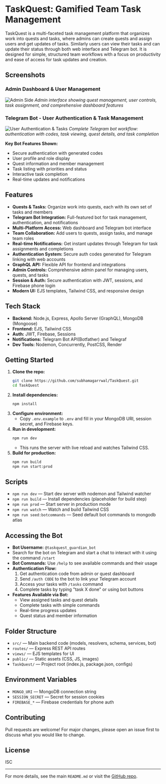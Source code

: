# TaskQuest: Gamified Team Task Management

TaskQuest is a multi-faceted task management platform that organizes work into quests and tasks, where admins can create quests and assign users and get updates of tasks. Similarly users can view their tasks and can update their status through both web interface and Telegram bot. It is designed for simple, structured team workflows with a focus on productivity and ease of access for task updates and creation.

## Screenshots

### Admin Dashboard & User Management
![Admin Side](./screenshots/admin-side.png)
*Admin interface showing quest management, user controls, task assignment, and comprehensive dashboard features*

### Telegram Bot - User Authentication & Task Management  
![User Authentication & Tasks](./screenshots/telegram-bot-interface.png)
*Complete Telegram bot workflow: authentication with codes, task viewing, quest details, and task completion*

**Key Bot Features Shown:**
- Secure authentication with generated codes
- User profile and role display
- Quest information and member management
- Task listing with priorities and status
- Interactive task completion
- Real-time updates and notifications

## Features
- **Quests & Tasks:** Organize work into quests, each with its own set of tasks and members
- **Telegram Bot Integration:** Full-featured bot for task management, authentication, and notifications
- **Multi-Platform Access:** Web dashboard and Telegram bot interface
- **Team Collaboration:** Add users to quests, assign tasks, and manage team roles
- **Real-time Notifications:** Get instant updates through Telegram for task assignments and completions
- **Authentication System:** Secure auth codes generated for Telegram linking with web accounts
- **GraphQL API:** Flexible API for frontend and integrations
- **Admin Controls:** Comprehensive admin panel for managing users, quests, and tasks
- **Session & Auth:** Secure authentication with JWT, sessions, and Firebase phone login
- **Modern UI:** EJS templates, Tailwind CSS, and responsive design

## Tech Stack
- **Backend:** Node.js, Express, Apollo Server (GraphQL), MongoDB (Mongoose)
- **Frontend:** EJS, Tailwind CSS
- **Auth:** JWT, Firebase, Sessions
- **Notifications:** Telegram Bot API(Botfather) and Telegraf
- **Dev Tools:** Nodemon, Concurrently, PostCSS, Render

## Getting Started
1. **Clone the repo:**
   ```sh
   git clone https://github.com/subhamagarrwal/TaskQuest.git
   cd TaskQuest
   ```
2. **Install dependencies:**
   ```sh
   npm install
   ```
3. **Configure environment:**
   - Copy `.env.example` to `.env` and fill in your MongoDB URI, session secret, and Firebase keys.
4. **Run in development:**
   ```sh
   npm run dev
   ```
   - This runs the server with live reload and watches Tailwind CSS.
5. **Build for production:**
   ```sh
   npm run build
   npm run start:prod
   ```

## Scripts
- `npm run dev` — Start dev server with nodemon and Tailwind watcher
- `npm run build` — Install dependencies (placeholder for build step)
- `npm run prod` — Start server in production mode
- `npm run watch` — Watch and build Tailwind CSS
- `npm run seed:botcommands` — Seed default bot commands to mongodb atlas


## Accessing the Bot
- **Bot Username:** `@taskquest_guardian_bot`
- Search for the bot on Telegram and start a chat to interact with it using the command `/start`
- **Bot Commands:** Use `/help` to see available commands and their usage
- **Authentication Flow:** 
  1. Get authentication code from admin or quest dashboard
  2. Send `/auth CODE` to the bot to link your Telegram account
  3. Access your tasks with `/tasks` command
  4. Complete tasks by typing "task X done" or using bot buttons
- **Features Available via Bot:**
  - View assigned tasks and quest details
  - Complete tasks with simple commands
  - Real-time progress updates
  - Quest status and member information
## Folder Structure
- `src/` — Main backend code (models, resolvers, schema, services, bot)
- `routes/` — Express REST API routes
- `views/` — EJS templates for UI
- `public/` — Static assets (CSS, JS, images)
- `TaskQuest/` — Project root (index.js, package.json, configs)

## Environment Variables
- `MONGO_URI` — MongoDB connection string
- `SESSION_SECRET` — Secret for session cookies
- `FIREBASE_*` — Firebase credentials for phone auth

## Contributing
Pull requests are welcome! For major changes, please open an issue first to discuss what you would like to change.

## License
ISC

---
For more details, see the main `README.md` or visit the [GitHub repo](https://github.com/subhamagarrwal/TaskQuest).

